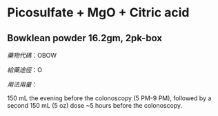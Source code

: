 # Picosulfate + MgO + Citric acid

## Bowklean powder 16.2gm, 2pk-box

*藥物代碼*：OBOW

*給藥途徑*：O

*用法用量*：

150 mL the evening before the colonoscopy (5 PM-9 PM), followed by a second 150 mL (5 oz) dose ~5 hours before the colonoscopy.

